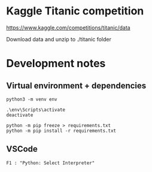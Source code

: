 # Kaggle Titanic competition 

https://www.kaggle.com/competitions/titanic/data

Download data and unzip to ./titanic folder 

# Development notes

## Virtual environment + dependencies
```
python3 -m venv env

.\env\Scripts\activate
deactivate

python -m pip freeze > requirements.txt
python -m pip install -r requirements.txt
```
## VSCode
```
F1 : "Python: Select Interpreter"
```